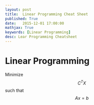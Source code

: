 ```yaml
---
layout: post
title:  Linear Programming Cheat Sheet
published: True
date:   2015-12-01 17:00:00
mathjax: True
keywords: [Linear Programming]
desc: Lear Programming Cheatsheet
---
```

# Linear Programming

Minimize $$ C^T X $$ such that $$ Ax = b $$